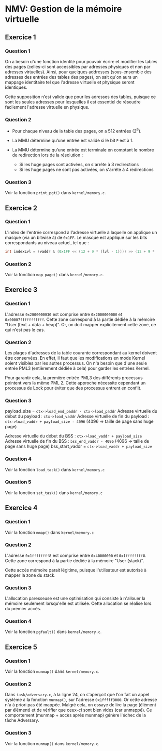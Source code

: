 # NMV: Gestion de la mémoire virtuelle

## Exercice 1

### Question 1

On a besoin d'une fonction identité pour pouvoir écrire et modifier les tables des pages (celles-ci sont accessibles par
adresses physiques et non par adresses virtuelles).
Ainsi, pour quelques addresses (sous-ensemble des adresses des entrées des tables des pages), on sait qu'on aura un
mappage identitaire tel que l'adresse virtuelle et physique seront identiques.

Cette supposition n'est valide que pour les adresses des tables, puisque ce sont les seules adresses pour lesquelles il
est essentiel de résoudre facilement l'adresse virtuelle en physique.

### Question 2

- Pour chaque niveau de la table des pages, on a 512 entrées (2<sup>9</sup>).

- La MMU détermine qu'une entrée est valide si le bit `P` est à 1.

- La MMU détermine qu'une entrée est terminale en comptant le nombre de redirection lors de la résolution :
  
  - Si les huge pages sont activées, on s'arrête à 3 redirections
  - Si les huge pages ne sont pas activées, on s'arrête à 4 redirections

### Question 3

Voir la fonction `print_pgt()` dans `kernel/memory.c`.

## Exercice 2

### Question 1

L'index de l'entrée correspond à l'adresse virtuelle à laquelle on applique un masque (via un bitwise `&`) de `0x1FF`.
Le masque est appliqué sur les bits correspondants au niveau actuel, tel que :

```c
int indexLvl = (vaddr & (0x1FF << (12 + 9 * (lvl - 1)))) >> (12 + 9 * (lvl - 1));
```

### Question 2

Voir la fonction `map_page()` dans `kernel/memory.c`.

## Exercice 3

### Question 1

L'adresse `0x2000000030` est comprise entre `0x2000000000` et `0x00007fffffffffff`.
Cette zone correspond à la partie dédiée à la mémoire "User (text + data + heap)".
Or, on doit mapper explicitement cette zone, ce qui n'est pas le cas.

### Question 2

Les plages d'adresses de la table courante correspondant au kernel doivent être conservées.
En effet, il faut que les modifications en mode Kernel soient visibles par les autres processus.
On n'a besoin que d'une seule entrée PML3 (entièrement dédiée à cela) pour garder les entrées Kernel.

Pour garantir cela, la première entrée PML3 des différents processus pointent vers la même PML 2.
Cette approche nécessite cependant un processus de Lock pour éviter que des processus entrent en conflit.

### Question 3

payload_size = `ctx->load_end_paddr - ctx->load_paddr`
Adresse virtuelle du début du payload : `ctx->load_vaddr`
Adresse virtuelle de fin du payload : `ctx->load_vaddr + payload_size - 4096` (4096 => taille de page sans huge page)

Adresse virtuelle du début du BSS : `ctx->load_vaddr + payload_size`
Adresse virtuelle de fin du BSS : `bss_end_vaddr - 4096` (4096 => taille de page sans huge page)
bss_start_vaddr = `ctx->load_vaddr + payload_size`

### Question 4

Voir la fonction `load_task()` dans `kernel/memory.c`

### Question 5

Voir la fonction `set_task()` dans `kernel/memory.c`

## Exercice 4

### Question 1

Voir la fonction `mmap()` dans `kernel/memory.c`

### Question 2

L'adresse `0x1ffffffff8` est comprise entre `0x40000000` et `0x1ffffffff8`.
Cette zone correspond à la partie dédiée à la mémoire "User (stack)".

Cette accès mémoire parait légitime, puisque l'utilisateur est autorisé à mapper la zone du stack.

### Question 3

L'allocation paresseuse est une optimisation qui consiste à n'allouer la mémoire seulement lorsqu'elle est utilisée.
Cette allocation se réalise lors du premier accès.

### Question 4

Voir la fonction `pgfault()` dans `kernel/memory.c`.

## Exercice 5

### Question 1

Voir la fonction `munmap()` dans `kernel/memory.c`.

### Question 2

Dans `task/adversary.c`, à la ligne 24, on s'aperçoit que l'on fait un appel système à la fonction `munmap()`, sur
l'adresse `0x1fffff3000`.
Or cette adresse n'a à priori pas été mappée. Malgré cela, on essaye de lire la page (élément par élément) et de
vérifier que ceux-ci sont bien vides (car unmappé).
Ce comportement (munmap + accès après munmap) génère l'échec de la tâche Adversary.

### Question 3

Voir la fonction `munmap()` dans `kernel/memory.c`.
